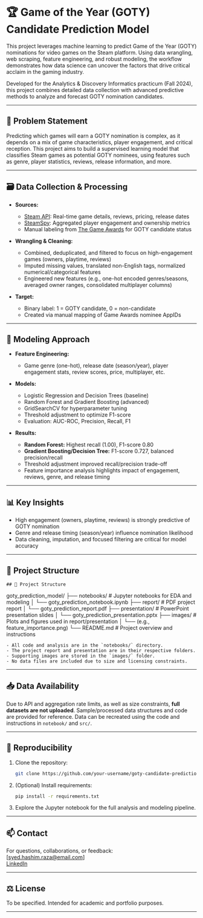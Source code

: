 # 🏆 Game of the Year (GOTY) Candidate Prediction Model

This project leverages machine learning to predict Game of the Year (GOTY) nominations for video games on the Steam platform. Using data wrangling, web scraping, feature engineering, and robust modeling, the workflow demonstrates how data science can uncover the factors that drive critical acclaim in the gaming industry.

Developed for the Analytics & Discovery Informatics practicum (Fall 2024), this project combines detailed data collection with advanced predictive methods to analyze and forecast GOTY nomination candidates.

---

## 📌 Problem Statement

Predicting which games will earn a GOTY nomination is complex, as it depends on a mix of game characteristics, player engagement, and critical reception. This project aims to build a supervised learning model that classifies Steam games as potential GOTY nominees, using features such as genre, player statistics, reviews, release information, and more.

---

## 🗃️ Data Collection & Processing

- **Sources:**  
  - [Steam API](https://partner.steamgames.com/doc/webapi_overview): Real-time game details, reviews, pricing, release dates  
  - [SteamSpy](https://steamspy.com/): Aggregated player engagement and ownership metrics  
  - Manual labeling from [The Game Awards](https://thegameawards.com/) for GOTY candidate status

- **Wrangling & Cleaning:**  
  - Combined, deduplicated, and filtered to focus on high-engagement games (owners, playtime, reviews)
  - Imputed missing values, translated non-English tags, normalized numerical/categorical features
  - Engineered new features (e.g., one-hot encoded genres/seasons, averaged owner ranges, consolidated multiplayer columns)

- **Target:**  
  - Binary label: 1 = GOTY candidate, 0 = non-candidate  
  - Created via manual mapping of Game Awards nominee AppIDs

---

## 🧠 Modeling Approach

- **Feature Engineering:**  
  - Game genre (one-hot), release date (season/year), player engagement stats, review scores, price, multiplayer, etc.

- **Models:**  
  - Logistic Regression and Decision Trees (baseline)  
  - Random Forest and Gradient Boosting (advanced)  
  - GridSearchCV for hyperparameter tuning  
  - Threshold adjustment to optimize F1-score  
  - Evaluation: AUC-ROC, Precision, Recall, F1

- **Results:**  
  - **Random Forest:** Highest recall (1.00), F1-score 0.80  
  - **Gradient Boosting/Decision Tree:** F1-score 0.727, balanced precision/recall  
  - Threshold adjustment improved recall/precision trade-off  
  - Feature importance analysis highlights impact of engagement, reviews, genre, and release timing

---

## 📊 Key Insights

- High engagement (owners, playtime, reviews) is strongly predictive of GOTY nomination
- Genre and release timing (season/year) influence nomination likelihood
- Data cleaning, imputation, and focused filtering are critical for model accuracy

---

## 📁 Project Structure

```
## 📁 Project Structure

```
goty_prediction_model/
├── notebooks/        # Jupyter notebooks for EDA and modeling
│   └── goty_prediction_notebook.ipynb
├── report/           # PDF project report
│   └── goty_prediction_report.pdf
├── presentation/     # PowerPoint presentation slides
│   └── goty_prediction_presentation.pptx
├── images/           # Plots and figures used in report/presentation
│   └── (e.g., feature_importance.png)
└── README.md         # Project overview and instructions
```
- All code and analysis are in the `notebooks/` directory.
- The project report and presentation are in their respective folders.
- Supporting images are stored in the `images/` folder.
- No data files are included due to size and licensing constraints.
```

---

## 📥 Data Availability

Due to API and aggregation rate limits, as well as size constraints, **full datasets are not uploaded**. Sample/processed data structures and code are provided for reference. Data can be recreated using the code and instructions in `notebook/` and `src/`.

---

## 📄 Reproducibility

1. Clone the repository:
   ```bash
   git clone https://github.com/your-username/goty-candidate-prediction.git
   ```
2. (Optional) Install requirements:
   ```bash
   pip install -r requirements.txt
   ```
3. Explore the Jupyter notebook for the full analysis and modeling pipeline.

---

## 📫 Contact

For questions, collaborations, or feedback:  
[syed.hashim.raza@email.com]  
[LinkedIn](https://www.linkedin.com/in/your-linkedin/)

---

## ⚖️ License

To be specified. Intended for academic and portfolio purposes.

---
